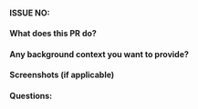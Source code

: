 #### ISSUE NO: 

#### What does this PR do?

#### Any background context you want to provide?

#### Screenshots (if applicable)

#### Questions:
